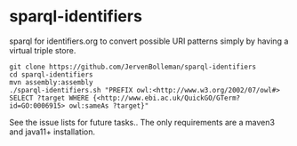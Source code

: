 sparql-identifiers
==================

sparql for identifiers.org to convert possible URI patterns simply by having a virtual triple store.

```
git clone https://github.com/JervenBolleman/sparql-identifiers
cd sparql-identifiers
mvn assembly:assembly
./sparql-identifiers.sh "PREFIX owl:<http://www.w3.org/2002/07/owl#> SELECT ?target WHERE {<http://www.ebi.ac.uk/QuickGO/GTerm?id=GO:0006915> owl:sameAs ?target}"
```

See the issue lists for future tasks..
The only requirements are a maven3 and java11+ installation.
